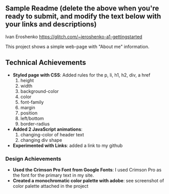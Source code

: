 Sample Readme (delete the above when you're ready to submit, and modify the text below with your links and descriptions)
---

Ivan Eroshenko
https://glitch.com/~ieroshenko-a1-gettingstarted

This project shows a simple web-page with "About me" information.

## Technical Achievements
- **Styled page with CSS**: Added rules for the p, li, h1, h2, div, a href
    1) height
    2) width
    3) background-color
    4) color
    5) font-family
    6) margin
    7) position
    8) left/bottom
    9) border-radius
- **Added 2 JavaScript animations**: 
    1) changing-color of header text 
    2) changing div shape
- **Experimented with Links**: added a link to my github

### Design Achievements
- **Used the Crimson Pro Font from Google Fonts**: I used Crimson Pro as the font for the primary text in my site.
- **Created a monochromatic color palette with adobe**: see screenshot of color palette attached in the project


